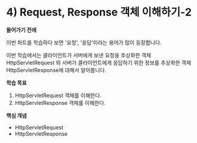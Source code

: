 # 4) Request, Response 객체 이해하기-2

**들어가기 전에**

이번 파트를 학습하다 보면 '요청', '응답'이라는 용어가 많이 등장합니다.

이번 학습에서는 클라이언트가 서버에게 보낸 요청을 추상화한 객체 HttpServletRequest 와 서버가 클라이언트에게 응답하기 위한 정보를 추상화한 객체 HttpServletResponse에 대해서 알아봅니다.

**학습 목표**

1. HttpServletRequest 객체를 이해한다.
2. HttpServletResponse 객체를 이해한다.

**핵심 개념**

- HttpServletRequest
- HttpServletResponse